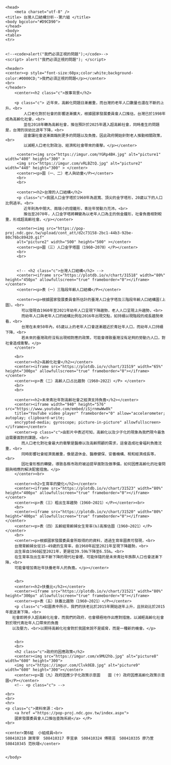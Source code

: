<!DOCTYPE html>

<html lang="en">

    <head>        
        <meta charset="utf-8" />
	<title> 台灣人口結構分析--第六組 </title>
	<body bgcolor="#D9CD90">
    </head>
    <body> 
	<table> 
	<tr>
      

	<!--<code>alert("我們必須正視的問題");</code>-->
	<script> alert("我們必須正視的問題"); </script>

    <header>
	<center><p style="font-size:60px;color:white;background-color:#0000CD;">我們必須正視的問題</p></center>
	<br>
    </header>
        <center><h2 class="c">故事背景</h2>

        <p class="c"> 近年來，高齡化問題日漸嚴重，而台灣的老年人口數量也還在不斷的上升。<br>
            人口老化對於社會的影響逐漸擴大，根據國家發展委員會人口推估，台灣已於1998年成為高齡化社會，<br>
            並在2018年轉為高齡社會，推估預計於2025年邁入超高齡社會，同時產生的問題是，台灣的扶幼比逐年下降，<br>
            這會讓社會逐漸面臨到更多的問題以及負擔，因此政府開始針對老人推動相關政策，<br>
            以減輕人口老化對政治、經濟和社會帶來的衝擊。</p></center>
		
         <center><img src="https://imgur.com/YGRp4BH.jpg" alt="picture1" width="400" height="300" > 
		 <img src="https://imgur.com/vRLBZtQ.jpg" alt="picture2" width="440" height="300" > </center>
		 <center><p>圖（一、二）老人與幼童</P></center>
		 <br>
		 <br>
		
         <center><h2>台灣的人口結構</h2>
         <p class="c">我國人口金字塔於1960年為底寬、頂尖的金字塔形，20歲以下的人口比例過半。<br>
            近年則為中間大、兩端小的燈籠形，青壯年勞動力充沛。<br>
            推估至2070年，人口金字塔將轉變為以老年人口為主的倒金鐘形，社會負擔相對較重，形成超高齡社會。</p></center>

		 <center><img src="https://pop-proj.ndc.gov.tw/upload/cont_att/d2c73158-2bc1-44b3-92be-80c76bc89420.gif"
		 alt="picture2" width="500" height="500" ></center>
		 <center><p>圖（三）人口金字塔圖（1960~2070）</P></center>
		 <br>
		 <br>
		
		
		 <!-- <h2 class="c">台灣人口結構</h2> -->
		 <center><iframe src="https://plotdb.io/v/chart/31518" width="80%" height="450px" allowfullscreen="true" frameborder="0"></iframe></center>
         <center><p>表（一）三階段年齡人口結構</P></center>
        
		 <center><p>根據國家發展委員會所估計的臺灣人口金字塔及三階段年齡人口結構圖(上圖）。<br>
           可以發現自1960年至2021年幼年人口呈現下降趨勢，老人人口呈現上升趨勢，<br>
           而幼年人口與老年人口的結構比例在2016年出現交點，如持續以現階段的成長趨勢來看，<br>
           台灣在未來50年內，65歲以上的老年人口會逐漸趨近於青壯年人口，而幼年人口持續下降，<br>
           若未來的臺灣政府沒有出現相對應的政策，可能會導致臺灣沒有足夠的勞動力人口，對社會造成衝擊。</p>
        </center>
		
		<br>
        <center><h2>高齡化社會</h2></center>
        <center><iframe src="https://plotdb.io/v/chart/31519" width="65%" height="300px" allowfullscreen="true" frameborder="0"></iframe></center>
		<center><p>表（二）高齡人口占比趨勢（1960~2022）</P> </center>
		<br>
		<br>
		
		<center><h2>未來青壯年對高齡社會之經濟支持負擔</h2></center>
        <center><iframe width="940" height="576" src="https://www.youtube.com/embed/iSjrnmwWw0k"  
        title="YouTube video player" frameborder="0" allow="accelerometer; autoplay; clipboard-write; 
        encrypted-media; gyroscope; picture-in-picture" allowfullscreen></iframe></center>
		<center><p class="c">由影片中表述可知，高齡化以及少子化的現象為我們現今最急迫需要面對的課題，<br>
           而人口老化對社會最大的衝擊是醫療以及高齡照顧的需求，這會造成社會福利負擔沈重，<br>
           同時影響社會經濟面嚴重，像是退休金、醫療健保、安養機構、稅和經濟成長等，<br>
           因社會形態的轉變，導致各縣市政府被迫提早面對及做準備，如何因應高齡化的社會問題與相應的解決配套措施。</p>
		</center><br>
		
		<center><h2>生育率的變化</h2></center>
		<center><iframe src="https://plotdb.io/v/chart/31523" width="80%" height="400px" allowfullscreen="true" frameborder="0"></iframe></center>
		<center><p>表（三）粗出生率趨勢（1960~2021）</P></center><br>
		<br>
		<center><iframe src="https://plotdb.io/v/chart/31520" width="80%" height="400px" allowfullscreen="true" frameborder="0"></iframe></center>
		<center><p>表（四）五齡組育齡婦女生育率(‰)高推估圖（1960~2021）</P></center>
		<br>
		<center><p>根據國家發展委員會所取得的的資料，透過生育率圖表可發現，<br>
		台灣育齡婦女從15-49歲的生育率，自1960年起至2021年呈現下降趨勢，<br>
		出生率自1960起至2021年，更是從39.59‰下降至6.55‰。<br>
		在生育率及出生率不斷下降的現代社會裡，可能伴隨的是未來青壯年族群人口也會逐漸下降，<br>
		可能會增加青壯年扶養老年人的負擔。</p></center>
	
	
		<br>
		<center><h2>扶養比</h2></center>
		<center><iframe src="https://plotdb.io/v/chart/31521" width="80%" height="300px" allowfullscreen="true" frameborder="0"></iframe>
		<center><p>表（五）扶養比趨勢（1960~2021）</P></center>
		<p class="c">如圖表中所示，我們的扶老比於2015年開始逐年上升，且扶幼比於2015年是逐漸下降，<br>
	   社會即將步入超高齡化社會，而我們的政府，也會積極地作出應對措施，以減輕高齡化社會對於現代青壯年人口帶來的負擔	
	   以及壓力，<br>以期待高齡化社會對於我國來說不是威脅，而是一種新的機會。</p>
	   
	   
		<br>
		<br>
		<h2 class="c">政府的因應政策</h2>
		<center><img src="https://imgur.com/x9MU2hb.jpg" alt="picture8"  width="600" height="300">
		<img src="https://imgur.com/Clvk0EB.jpg" alt="picture9"  width="600" height="300"></center>
		<center><p>圖（九）政府因應少子化政策示意圖　　圖（十）政府因應高齡化政策示意圖</P></center>
		<!-- <p class="c"> -->

	<br>
	<br>
	<hr>
	<p class="c">資料來源：<br>
		<a href ="https://pop-proj.ndc.gov.tw/index.aspx">
		國家發展委員會人口推估查詢系統</a> </P>
	<br>
	
	<center>第6組  小組成員<br>
	S08410210 謝育寧　S08410317 李昱承　S08410324 傅筱芸　S08410335 廖乃萱　S08410345 范秋翊</center>

	
    </body>
</html>
